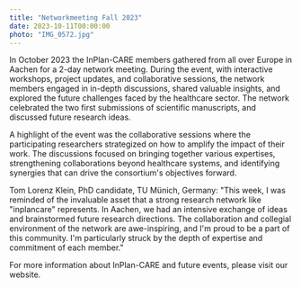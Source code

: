 ```yaml
---
title: "Networkmeeting Fall 2023"
date: 2023-10-11T00:00:00
photo: "IMG_0572.jpg"
---
```

In October 2023 the InPlan-CARE members gathered from all over Europe in Aachen for a 2-day network meeting. During the event, with interactive workshops, project updates, and collaborative sessions, the network members engaged in in-depth discussions, shared valuable insights, and explored the future challenges faced by the healthcare sector. The network celebrated the two first submissions of scientific manuscripts, and discussed future research ideas. 

A highlight of the event was the collaborative sessions where the participating researchers strategized on how to amplify the impact of their work. The discussions focused on bringing together various expertises, strengthening collaborations beyond healthcare systems, and identifying synergies that can drive the consortium's objectives forward.

Tom Lorenz Klein, PhD candidate, TU Münich, Germany: "This week, I was reminded of the invaluable asset that a strong research network like "inplancare" represents. In Aachen, we had an intensive exchange of ideas and brainstormed future research directions. The collaboration and collegial environment of the network are awe-inspiring, and I'm proud to be a part of this community. I'm particularly struck by the depth of expertise and commitment of each member."

For more information about InPlan-CARE and future events, please visit our website.